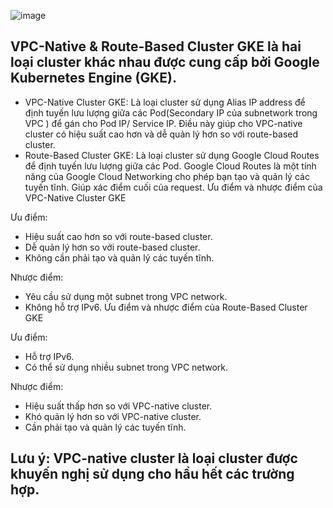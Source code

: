 ![image](https://github.com/HuyPham01/docs/assets/96679595/884c2c35-ef71-43d3-adbf-320b72355e66)  
## VPC-Native & Route-Based Cluster GKE là hai loại cluster khác nhau được cung cấp bởi Google Kubernetes Engine (GKE).

- VPC-Native Cluster GKE: Là loại cluster sử dụng Alias IP address để định tuyến lưu lượng giữa các Pod(Secondary IP của subnetwork trong VPC ) để gán cho Pod IP/ Service IP. Điều này giúp cho VPC-native cluster có hiệu suất cao hơn và dễ quản lý hơn so với route-based cluster.
- Route-Based Cluster GKE: Là loại cluster sử dụng Google Cloud Routes để định tuyến lưu lượng giữa các Pod. Google Cloud Routes là một tính năng của Google Cloud Networking cho phép bạn tạo và quản lý các tuyến tĩnh. Giúp xác điểm cuối của request.
Ưu điểm và nhược điểm của VPC-Native Cluster GKE  

Ưu điểm:  

- Hiệu suất cao hơn so với route-based cluster.  
- Dễ quản lý hơn so với route-based cluster.  
- Không cần phải tạo và quản lý các tuyến tĩnh.
  
Nhược điểm:  

- Yêu cầu sử dụng một subnet trong VPC network.
- Không hỗ trợ IPv6.
Ưu điểm và nhược điểm của Route-Based Cluster GKE  

Ưu điểm:  

- Hỗ trợ IPv6.  
- Có thể sử dụng nhiều subnet trong VPC network.
  
Nhược điểm:  

- Hiệu suất thấp hơn so với VPC-native cluster.
- Khó quản lý hơn so với VPC-native cluster.
- Cần phải tạo và quản lý các tuyến tĩnh.
## Lưu ý: VPC-native cluster là loại cluster được khuyến nghị sử dụng cho hầu hết các trường hợp.
